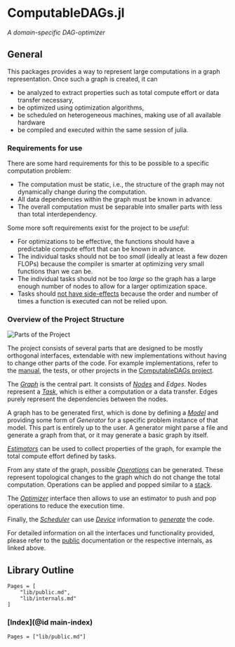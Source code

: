 # ComputableDAGs.jl

*A domain-specific DAG-optimizer*

## General

This packages provides a way to represent large computations in a graph representation. Once such a graph is created, it can
- be analyzed to extract properties such as total compute effort or data transfer necessary,
- be optimized using optimization algorithms,
- be scheduled on heterogeneous machines, making use of all available hardware
- be compiled and executed within the same session of julia.

### Requirements for use

There are some hard requirements for this to be possible to a specific computation problem:
- The computation must be static, i.e., the structure of the graph may not dynamically change during the computation.
- All data dependencies within the graph must be known in advance.
- The overall computation must be separable into smaller parts with less than total interdependency.

Some more soft requirements exist for the project to be *useful*:
- For optimizations to be effective, the functions should have a predictable compute effort that can be known in advance.
- The individual tasks should not be too *small* (ideally at least a few dozen FLOPs) because the compiler is smarter at optimizing very small functions than we can be.
- The individual tasks should not be too *large* so the graph has a large enough number of nodes to allow for a larger optimization space.
- Tasks should [not have side-effects](https://en.wikipedia.org/wiki/Side_effect_(computer_science)) because the order and number of times a function is executed can not be relied upon.

### Overview of the Project Structure

![Parts of the Project](structure.png)

The project consists of several parts that are designed to be mostly orthogonal interfaces, extendable with new implementations without having to change other parts of the code. For example implementations, refer to the [manual](manual.md), the tests, or other projects in the [ComputableDAGs project](https://github.com/ComputableDAGs).

The [*Graph*](lib/internals/graph.md) is the central part. It consists of [*Nodes*](lib/internals/node.md) and *Edges*. Nodes represent a [*Task*](lib/internals/task.md), which is either a computation or a data transfer. Edges purely represent the dependencies between the nodes.

A graph has to be generated first, which is done by defining a [*Model*](lib/internals/models.md) and providing some form of *Generator* for a specific problem instance of that model. This part is entirely up to the user. A generator might parse a file and generate a graph from that, or it may generate a basic graph by itself.

[*Estimators*](lib/internals/estimator.md) can be used to collect properties of the graph, for example the total compute effort defined by tasks.

From any state of the graph, possible [*Operations*](lib/internals/operation.md) can be generated. These represent topological changes to the graph which do not change the total computation. Operations can be applied and popped similar to a [stack](https://en.wikipedia.org/wiki/Stack_(abstract_data_type)).

The [*Optimizer*](lib/internals/optimization.md) interface then allows to use an estimator to push and pop operations to reduce the execution time.

Finally, the [*Scheduler*](lib/internals/scheduler.md) can use [*Device*](lib/internals/devices.md) information to [*generate*](lib/internals/code_gen.md) the code.

For detailed information on all the interfaces und functionality provided, please refer to the [public](lib/public.md) documentation or the respective internals, as linked above.

## Library Outline

```@contents
Pages = [
    "lib/public.md",
    "lib/internals.md"
]
```

### [Index](@id main-index)
```@index
Pages = ["lib/public.md"]
```
